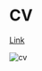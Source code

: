 # CV

<a href="https://dragostrifan.github.io/CV/">Link</a>

![cv](https://user-images.githubusercontent.com/120646789/224731842-56b8f751-5637-48f1-816c-f742b997f4bc.png)
